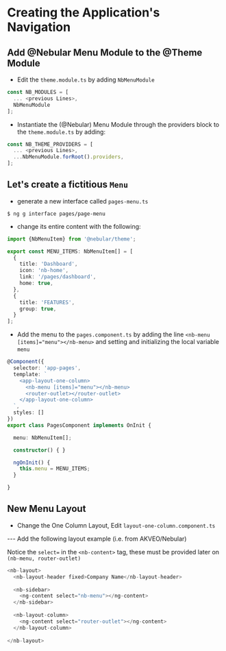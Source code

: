 # Creating the Application's Navigation

## Add @Nebular Menu Module to the @Theme Module

* Edit the `theme.module.ts` by adding `NbMenuModule`

```Typescript
const NB_MODULES = [
  ... <previous Lines>,
  NbMenuModule
];
```

* Instantiate the (@Nebular) Menu Module through the providers block to the `theme.module.ts` by adding:

```Typescript
const NB_THEME_PROVIDERS = [
  ... <previous Lines>,
  ...NbMenuModule.forRoot().providers,
];
```

## Let's create a fictitious `Menu`

* generate a new interface called `pages-menu.ts` 

```
$ ng g interface pages/page-menu
```

* change its entire content with the following:

```Typescript
import {NbMenuItem} from '@nebular/theme';

export const MENU_ITEMS: NbMenuItem[] = [
  {
    title: 'Dashboard',
    icon: 'nb-home',
    link: '/pages/dashboard',
    home: true,
  },
  {
    title: 'FEATURES',
    group: true,
  }
];

```

* Add the menu to the `pages.component.ts` by adding the line `<nb-menu [items]="menu"></nb-menu>` and setting and initializing the local variable `menu`

```Typescript
@Component({
  selector: 'app-pages',
  template: `
    <app-layout-one-column>
      <nb-menu [items]="menu"></nb-menu>
      <router-outlet></router-outlet>
    </app-layout-one-column>
  `,
  styles: []
})
export class PagesComponent implements OnInit {

  menu: NbMenuItem[];

  constructor() { }

  ngOnInit() {
    this.menu = MENU_ITEMS;
  }

}
```

## New Menu Layout

* Change the One Column Layout, Edit `layout-one-column.component.ts`

--- Add the following layout example (i.e. from AKVEO/Nebular) 

Notice the `select=` in the `<nb-content>` tag, these must be provided later on `(nb-menu, router-outlet)`

```Typescript
<nb-layout>
  <nb-layout-header fixed>Company Name</nb-layout-header>
  
  <nb-sidebar>
    <ng-content select="nb-menu"></ng-content>
  </nb-sidebar>
  
  <nb-layout-column>
    <ng-content select="router-outlet"></ng-content>
  </nb-layout-column>
  
</nb-layout>
```



